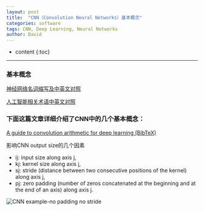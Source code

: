 ```yaml
---
layout: post
title:  "CNN（Convolution Neural Networks）基本概念"
categories: software
tags: CNN, Deep Learning, Neural Networks
author: David
---
```


* content
{:toc}

---

### 基本概念

[神经网络名词缩写及中英文对照](https://blog.csdn.net/counte_rking/article/details/78864795)

[人工智能相关术语中英文对照](https://www.jianshu.com/p/7431493954ae)


### 下面这篇文章详细介绍了CNN中的几个基本概念：

[A guide to convolution arithmetic for deep learning (BibTeX)](https://github.com/vdumoulin/conv_arithmetic)

影响CNN output size的几个因素

* ij: input size along axis j,
* kj: kernel size along axis j,
* sj: stride (distance between two consecutive positions of the kernel) along axis j,
* pj: zero padding (number of zeros concatenated at the beginning and at the end of an axis) along axis j.


![CNN example-no padding no stride](2021-02-07-CNN_Guide_no_padding_no_strides.gif)

